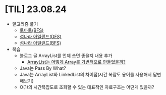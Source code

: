 # [TIL] 23.08.24


* 알고리즘 풀기
    * [토마토(BFS)](../java_algorithm/inflearn_algorithm_lecture/src/dfs_and_bfs/토마토_BFS/Main.java)
    * [섬나라 아일랜드(DFS)](../java_algorithm/inflearn_algorithm_lecture/src/dfs_and_bfs/섬나라_아일랜드_DFS/Main.java)
    * [섬나라 아일랜드(BFS)](../java_algorithm/inflearn_algorithm_lecture/src/dfs_and_bfs/섬나라_아일랜드_BFS/Main.java) 
* 복습
  * 블로그 글 ArrayList를 언제 쓰면 좋을지 내용 추가
    * [ArrayList는 어떻게 Array를 가변적으로 만들었을까?](https://velog.io/@developerwan/ArrayList%EB%8A%94-%EC%96%B4%EB%96%BB%EA%B2%8C-Array%EB%A5%BC-%EA%B0%80%EB%B3%80%EC%A0%81%EC%9C%BC%EB%A1%9C-%EB%A7%8C%EB%93%A4%EC%97%88%EC%9D%84%EA%B9%8C)
  * Java는 Pass By What?
  * Java는 ArrayList와 LinkedList의 차이점(시간 복잡도 용어를 사용해서 답변해보기)
  * O(1)의 시간복잡도로 조회할 수 있는 대표적인 자료구조는 어떤게 있을까?